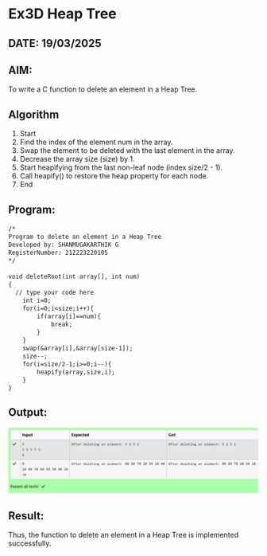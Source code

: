 # Ex3D Heap Tree
## DATE: 19/03/2025
## AIM:
To write a C function to delete an element in a Heap Tree.

## Algorithm
1. Start 
2. Find the index of the element num in the array. 
3. Swap the element to be deleted with the last element in the array. 
4. Decrease the array size (size) by 1. 
5. Start heapifying from the last non-leaf node (index size/2 - 1). 
6. Call heapify() to restore the heap property for each node. 
7. End   

## Program:
```
/*
Program to delete an element in a Heap Tree
Developed by: SHANMUGAKARTHIK G
RegisterNumber: 212223220105  
*/

void deleteRoot(int array[], int num)
{
  // type your code here
    int i=0;
    for(i=0;i<size;i++){
        if(array[i]==num){
            break;
        }
    }
    swap(&array[i],&array[size-1]);
    size--;
    for(i=size/2-1;i>=0;i--){
        heapify(array,size,i);
    }
}
```

## Output:
![alt text](image.png)
## Result:
Thus, the function to delete an element in a Heap Tree is implemented successfully.
